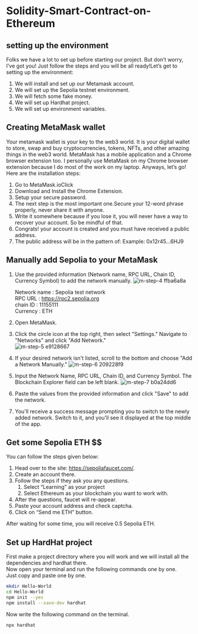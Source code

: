# Solidity-Smart-Contract-on-Ethereum

## setting up the environment

Folks we have a lot to set up before starting our project. But don’t worry, I’ve got you! Just follow the steps and you will be all ready!Let’s get to setting up the environment:
1. We will install and set up our Metamask account.
2. We will set up the Sepolia testnet environment.
3. We will fetch some fake money.
4. We will set up Hardhat project.
5. We will set up environment variables.

## Creating MetaMask wallet

Your metamask wallet is your key to the web3 world. It is your digital wallet to store, swap and buy cryptocurrencies, tokens, NFTs, and other amazing things in the web3 world.
MetaMask has a mobile application and a Chrome browser extension too. I personally use MetaMask on my Chrome browser extension because I do most of the work on my laptop. Anyways, 
let’s go!  
Here are the installation steps:
1. Go to MetaMask.ioClick
2. Download and Install the Chrome Extension.
3. Setup your secure password.
4. The next step is the most important one.Secure your 12-word phrase properly, never share it with anyone.
5. Write it somewhere because if you lose it, you will never have a way to recover your account. So be mindful of that.
6. Congrats! your account is created and you must have received a public address.
7. The public address will be in the pattern of:
   Example: 0x12r45...6HJ9

## Manually add Sepolia to your MetaMask
1. Use the provided information (Network name, RPC URL, Chain ID, Currency Symbol) to add the network manually.
![m-step-4 ffba6a8a](https://github.com/Mohammed-Saleh-Ishaq/Solidity-Smart-Contract-on-Ethereum/assets/117186633/2e2c454d-bda1-4a57-b257-504bafe92f65)

    Network name : Sepolia test network  
    RPC URL : https://rpc2.sepolia.org </br>
    chain ID : 11155111 </br>
    Currency : ETH </br>
2. Open MetaMask. </br>
3. Click the circle icon at the top right, then select "Settings." Navigate to "Networks" and click "Add Network."</br>
![m-step-5 e9128667](https://github.com/Mohammed-Saleh-Ishaq/Solidity-Smart-Contract-on-Ethereum/assets/117186633/3b2f9952-f799-4aa2-9fae-0f2707481718)
4. If your desired network isn't listed, scroll to the bottom and choose "Add a Network Manually."
![m-step-6 209228f9](https://github.com/Mohammed-Saleh-Ishaq/Solidity-Smart-Contract-on-Ethereum/assets/117186633/2225af14-21bc-4101-a329-8734b193ebe2)
5. Input the Network Name, RPC URL, Chain ID, and Currency Symbol. The Blockchain Explorer field can be left blank.
![m-step-7 b0a24dd6](https://github.com/Mohammed-Saleh-Ishaq/Solidity-Smart-Contract-on-Ethereum/assets/117186633/63d90a77-9337-4a3a-b183-c6162c7cf153)
6. Paste the values from the provided information and click "Save" to add the network.
7. You'll receive a success message prompting you to switch to the newly added network. Switch to it, and you'll see it displayed at the top middle of the app.

## Get some Sepolia ETH $$
You can follow the steps given below:

1. Head over to the site: https://sepoliafaucet.com/.
2. Create an account there.
3. Follow the steps if they ask you any questions.
   1. Select “Learning” as your project
   2. Select Ethereum as your blockchain you want to work with.
4. After the questions, faucet will re-appear.
5. Paste your account address and check captcha.
6. Click on “Send me ETH” button.

After waiting for some time, you will receive 0.5 Sepolia ETH.

## Set up HardHat project
First make a project directory where you will work and we will install all the dependencies and hardhat there.  
Now open your terminal and run the following commands one by one.   
Just copy and paste one by one.
``` bash
mkdir Hello-World
cd Hello-World
npm init --yes
npm install --save-dev hardhat
```
Now write the following command on the terminal.
``` bash
npx hardhat
```
